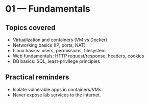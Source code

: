 # 01 — Fundamentals

## Topics covered
- Virtualization and containers (VM vs Docker)
- Networking basics (IP, ports, NAT)
- Linux basics: users, permissions, filesystem
- Web fundamentals: HTTP request/response, headers, cookies
- DB basics: SQL, least-privilege principles

## Practical reminders
- Isolate vulnerable apps in containers/VMs.
- Never expose lab services to the internet.
